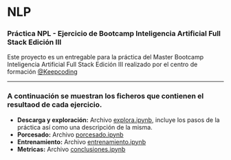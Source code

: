 # NLP
### **Práctica NPL** - Ejercicio de Bootcamp Inteligencia Artificial Full Stack Edición III
Este proyecto es un entregable para la práctica del Master Bootcamp Inteligencia Artificial Full Stack Edición III realizado por el centro de formación [@Keepcoding](https://github.com/KeepCoding)

---

### A continuación se muestran los ficheros que contienen el resultaod de cada ejercicio.

- **Descarga y exploración:** Archivo [explora.ipynb](./explora.ipynb), incluye los pasos de la práctica así como una descripción de la misma.
- **Porcesado:** Archivo [porcesado.ipynb](./procesado.ipynb)
- **Entrenamiento:** Archivo [entrenamiento.ipynb](entrenamiento.ipynb)
- **Metricas:** Archivo [conclusiones.ipynb](conclusiones.ipynb)
